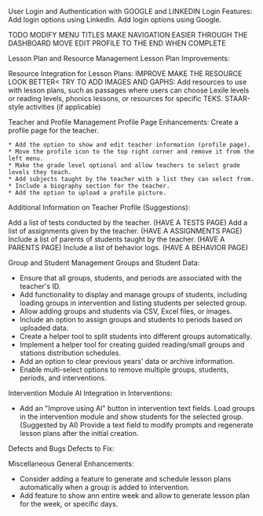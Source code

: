 
User Login and Authentication with GOOGLE and LINKEDIN
Login Features:
Add login options using LinkedIn.
Add login options using Google.




TODO
    MODIFY MENU TITLES
    MAKE NAVIGATION EASIER THROUGH THE DASHBOARD
    MOVE EDIT PROFILE TO THE END WHEN COMPLETE
    



Lesson Plan and Resource Management
Lesson Plan Improvements:


Resource Integration for Lesson Plans:
IMPROVE MAKE THE RESOURCE LOOK BETTER< TRY TO ADD IMAGES AND GAPHS:
    Add resources to use with lesson plans, such as passages where users can choose Lexile levels or reading levels, phonics lessons, or resources for specific TEKS.
    STAAR-style activities (if applicable)


Teacher and Profile Management
    Profile Page Enhancements:
    Create a profile page for the teacher.
    
    * Add the option to show and edit teacher information (profile page).
    * Move the profile icon to the top right corner and remove it from the left menu.
    * Make the grade level optional and allow teachers to select grade levels they teach.
    * Add subjects taught by the teacher with a list they can select from.
    * Include a biography section for the teacher.
    * Add the option to upload a profile picture.

Additional Information on Teacher Profile (Suggestions):

Add a list of tests conducted by the teacher. (HAVE A TESTS PAGE)
Add a list of assignments given by the teacher. (HAVE A ASSIGNMENTS PAGE)
Include a list of parents of students taught by the teacher. (HAVE A PARENTS PAGE)
Include a list of behavior logs. (HAVE A BEHAVIOR PAGE)

Group and Student Management
Groups and Student Data:
* Ensure that all groups, students, and periods are associated with the teacher's ID.
* Add functionality to display and manage groups of students, including loading groups in intervention and listing students per selected group.
* Allow adding groups and students via CSV, Excel files, or images.
* Include an option to assign groups and students to periods based on uploaded data.
* Create a helper tool to split students into different groups automatically.
* Implement a helper tool for creating guided reading/small groups and stations distribution schedules.
* Add an option to clear previous years' data or archive information.
* Enable multi-select options to remove multiple groups, students, periods, and interventions.


Intervention Module
AI Integration in Interventions:
* Add an "Improve using AI" button in intervention text fields.
Load groups in the intervention module and show students for the selected group.
(Suggested by AI) Provide a text field to modify prompts and regenerate lesson plans after the initial creation.

Defects and Bugs
Defects to Fix:


Miscellaneous
General Enhancements:
* Consider adding a feature to generate and schedule lesson plans automatically when a group is added to intervention.
* Add feature to show ann entire week and allow to generate lesson plan for the week, or specific days.

